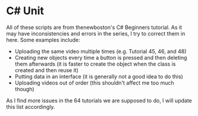 # C# Unit
All of these scripts are from thenewboston's C# Beginners tutorial. As it may have inconsistencies and errors in the series, I try to correct them in here. Some examples include:

<ul>
<li>Uploading the same video multiple times (e.g. Tutorial 45, 46, and 48)</li>
<li>Creating new objects every time a button is pressed and then deleting them afterwards (it is faster to create the object when the class is created and then reuse it)</li>
<li>Putting data in an interface (it is generally not a good idea to do this)</li>
  <li>Uploading videos out of order (this shouldn't affect me too much though)</li>
</ul>

As I find more issues in the 64 tutorials we are supposed to do, I will update this list accordingly.
